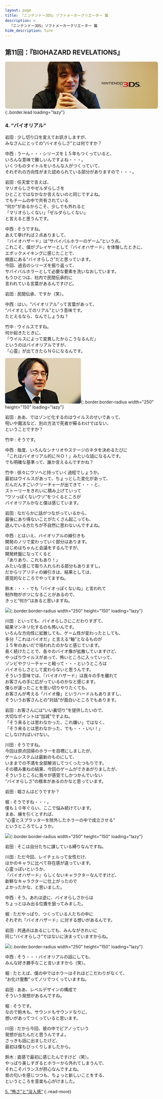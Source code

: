 ```yaml
---
layout: page
title: 『ニンテンドー3DS』ソフトメーカークリエーター 篇
description: >
  『ニンテンドー3DS』ソフトメーカークリエーター 篇
hide_description: ture
---
```


## 第11回：『BIOHAZARD REVELATIONS』

![](/others/interviews/jp/3ds/creators/vol1/img/mainvisual4.jpg){:.border.lead loading="lazy"}

### 4. “バイオリアル”

岩田
: 少し切り口を変えてお訊きしますが、<br>みなさんにとっての“バイオらしさ”とは何ですか？

中西
: うーん・・・シリーズを１５年もつくっていると、<br>いろんな意味で難しいんですよね・・・。<br>いくつものタイトルをいろんな人がつくっていて、<br>それぞれの方向性がまた認められている部分がありますので・・・。

岩田
: 任天堂で言えば、<br>マリオらしさやゼルダらしさを<br>ひとことではなかなか言えないのと同じですよね。<br>でもチームの中で共有されている<br>“何か”があるからこそ、少しでも外れると<br>「マリオらしくない」「ゼルダらしくない」<br>と言えると思うんです。

中西
: そうですね。<br>あえて挙げれば２点ありまして、<br>『バイオハザード』は“サバイバルホラーのゲーム”という点。<br>これこそ、僕がプレイヤーとして『バイオハザード』を体験したときに、<br>エポックメイキングに感じたことで、<br>根底にある“バイオらしさ”だと思っています。<br>今回、過去のシリーズを振り返って、<br>サバイバルホラーとして必要な要素を洗いなおしています。<br>もうひとつは、社内で民間伝承的に<br>言われている言葉があるんですけど。

岩田
: 民間伝承、ですか（笑）。

中西
: はい。“バイオリアル”って言葉があって、<br>“バイオとしてのリアル”という意味です。<br>たとえるなら、なんでしょうね？

竹中
: ウイルスですね。<br>何か起きたときに、<br>「ウイルスによって変異したからこうなるんだ」<br>というのはバイオリアルですが、<br>「心霊」が出てきたらＮＧになるんです。

![](/others/interviews/jp/3ds/creators/vol1/img/photo18.jpg){:.border.border-radius width="250" height="150" loading="lazy"}

岩田
: ああ、ではゾンビ化するのはウイルスのせいであって、<br>呪いや魔法など、別の方法で死者が蘇るわけではない、<br>ということですか？

竹中
: そうです。

中西
: 毎度、いろんなシナリオやステージのネタを決めるたびに<br>「これはバイオリアル的にＮＯ！」みたいな話になるんです。<br>でも明確な基準って、誰か言えるんですかね？

竹中
: 徐々にウソへと持っていく過程でしょうか。<br>最初はウイルスがあって、ちょっとした変化があって、<br>だんだんすごいクリーチャーが出てきて・・・と、<br>ストーリーをきれいに積み上げていって<br>“ウソっぽくないウソ”をつくるところが<br>バイオリアルかなと僕は感じています。

岩田
: なだらかに話がつながっているから、<br>最後にあり得ないことがたくさん起こっても、<br>遊んでいる方たちが不自然に思わないんですよね。

中西
: とはいえ、バイオリアルの線引きも<br>開発のノリで変わっていく部分はあります。<br>はじめはちゃんと会議をするんですが、<br>開発終盤になってくると<br>「ありあり、これもあり！」<br>みたいな感じで取り入れられる部分もありますし。<br>だからリアリティの線引きは、結果としては、<br>感覚的なところでやってますね。

鈴木
: ・・・でも「バイオっぽくないね」と言われて<br>制作物がボツになることがあるので、<br>きっと“何か”はあると思いますね。

![](/others/interviews/jp/3ds/creators/vol1/img/photo19.jpg){:.border.border-radius width="250" height="150" loading="lazy"}

川田
: といっても、バイオらしさにこだわりすぎて、<br>結果マンネリ化するのも怖いんです。<br>いろんな方向性に拡散しても、ゲーム性が変わったとしても、<br>多分「これはバイオだ」と言える“軸”となるものが<br>１５年のあいだで培われたのかなと感じています。<br>長く続けたことで、各々のバイオ像が拡散していますけど、<br>やっぱりウイルスがあって、怖いところに入っていって、<br>ゾンビやクリーチャーと戦って・・・というところは<br>バイオらしさとして変わらないと思うんです。<br>そういう意味では、『バイオハザード』は我々の手を離れて<br>お客さんの手に広がっているのかなと感じます。<br>僕らが違ったことを思い切りやりたくても、<br>お客さんが考える「バイオ像」というハードルもありますし、<br>そういうお客さんとの“対話”が面白いところでもあります。

岩田
: お客さんには“いい裏切り”を提供したいので、<br>大切なポイントは“加減”ですよね。<br>「そう来るとは思わなかった、これ嫌い」ではなく、<br>「そう来るとは思わなかった、でも・・・いい！」<br>にしなければいけない。

川田
: そうですね。<br>今回は原点回帰のホラーを目標にしましたが、<br>ゲームシステムは最新のものにして、<br>いままでの不満を全部解消してつくったつもりです。<br>その積み重ねの結果、今回のゲームができあがりましたが、<br>そういうところに我々が感覚でしかつかんでいない<br>“バイオらしさ”の根本があるのかなと思っています。

岩田
: 堀さんはどうですか？

堀
: そうですね・・・。<br>僕も１０年ぐらい、ここで悩み続けています。<br>まあ、線を引くとすれば、<br>“心霊とスプラッターを除外したホラーの中で成立させる”<br>というところでしょうか。

![](/others/interviews/jp/3ds/creators/vol1/img/photo20.jpg){:.border.border-radius width="250" height="150" loading="lazy"}

岩田
: そこは自分たちに課している縛りなんですね。

川田
: ただ今回、レイチェルって女性だけ、<br>ほかのキャラに比べて存在感が違っています。<br>心霊っぽいというか、<br>『バイオハザード』らしくないキャラクターなんですけど、<br>新鮮なキャラクターに仕上がったので<br>よかったかな、と思いました。

中西
: そう。あれは逆に、バイオらしさからは<br>ちょっとはみ出る位置を狙ってみました。

堀
: ただやっぱり、つくっている人たちの中に<br>それぞれ『バイオハザード』に対する想いがあるんです。

岩田
: 共通点はあるにしても、みんながきれいに<br>同じ“バイオらしさ”ではないに決まっていますからね。

![](/others/interviews/jp/3ds/creators/vol1/img/photo21.jpg){:.border.border-radius width="250" height="150" loading="lazy"}

中西
: そう・・・バイオリアルの話にしても、<br>みんな好き勝手なこと言いますから（笑）。

堀
: たとえば、僕の中ではホラーはそれほどこだわりがなくて、<br>“お化け屋敷”ってノリでつくっていますね。

岩田
: ああ、レベルデザインの構成で<br>そういう発想があるんですね。

堀
: そうです。<br>なので鈴木も、サウンドもサウンドなりに、<br>想いがあってつくっていると思います。

川田
: だから今回、彼の中でピアノっていう<br>発想が出たんだと思うんですよ。<br>さっきも話に出ましたけど、<br>最初は僕もびっくりしましたから。

鈴木
: 直感で最初に感じたんですけど（笑）。<br>やっぱり美しすぎるとホラーから外れてしまうんで、<br>それこそバランスが肝心なんですよね。<br>昔の匂いを感じつつも、ちょっと新しいことをする、<br>というところを音楽も心がけました。

[5. “怖さ”と“没入感”](5.md)
{:.read-more}

